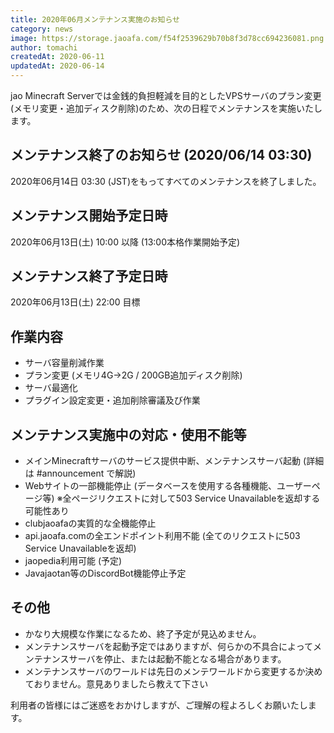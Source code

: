```yaml
---
title: 2020年06月メンテナンス実施のお知らせ
category: news
image: https://storage.jaoafa.com/f54f2539629b70b8f3d78cc694236081.png
author: tomachi
createdAt: 2020-06-11
updatedAt: 2020-06-14
---
```


jao Minecraft Serverでは金銭的負担軽減を目的としたVPSサーバのプラン変更(メモリ変更・追加ディスク削除)のため、次の日程でメンテナンスを実施いたします。

## メンテナンス終了のお知らせ (2020/06/14 03:30)

2020年06月14日 03:30 (JST)をもってすべてのメンテナンスを終了しました。

## メンテナンス開始予定日時

2020年06月13日(土) 10:00 以降 (13:00本格作業開始予定)

## メンテナンス終了予定日時

2020年06月13日(土) 22:00 目標

## 作業内容

- サーバ容量削減作業
- プラン変更 (メモリ4G→2G / 200GB追加ディスク削除)
- サーバ最適化
- プラグイン設定変更・追加削除審議及び作業

## メンテナンス実施中の対応・使用不能等

- メインMinecraftサーバのサービス提供中断、メンテナンスサーバ起動 (詳細は #announcement で解説)
- Webサイトの一部機能停止 (データベースを使用する各種機能、ユーザーページ等) ※全ページリクエストに対して503 Service Unavailableを返却する可能性あり
- clubjaoafaの実質的な全機能停止
- api.jaoafa.comの全エンドポイント利用不能 (全てのリクエストに503 Service Unavailableを返却)
- jaopedia利用可能 (予定)
- Javajaotan等のDiscordBot機能停止予定

## その他

- かなり大規模な作業になるため、終了予定が見込めません。
- メンテナンスサーバを起動予定ではありますが、何らかの不具合によってメンテナンスサーバを停止、または起動不能となる場合があります。
- メンテナンスサーバのワールドは先日のメンテワールドから変更するか決めておりません。意見ありましたら教えて下さい

利用者の皆様にはご迷惑をおかけしますが、ご理解の程よろしくお願いたします。

